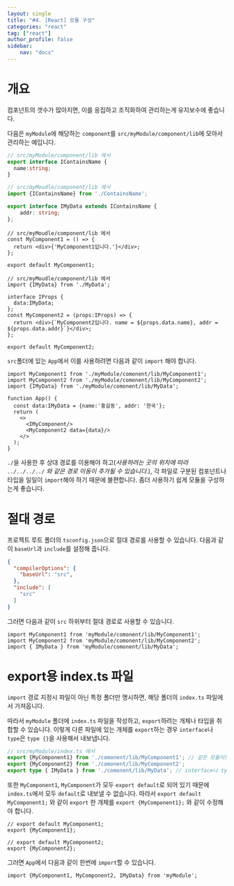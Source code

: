 ```yaml
---
layout: single
title: "#4. [React] 모듈 구성"
categories: "react"
tag: ["react"]
author_profile: false
sidebar: 
    nav: "docs"
---
```


# 개요

컴포넌트의 갯수가 많아지면, 이를 응집하고 조직화하여 관리하는게 유지보수에 좋습니다.

다음은 `myModule`에 해당하는 `component`를 `src/myModule/component/lib`에 모아서 관리하는 예입니다.

```typescript
// src/myModule/component/lib 에서
export interface IContainsName {
  name:string;
}
```

```typescript
// src/myMoudle/component/lib 에서
import {IContainsName} from './ContainsName';

export interface IMyData extends IContainsName {
    addr: string;
};
```

```tsx
// src/myMoudle/component/lib 에서
const MyComponent1 = () => {
  return <div>{'MyComponent1입니다.'}</div>;
};
  
export default MyComponent1;
```

```tsx
// src/myMoudle/component/lib 에서
import {IMyData} from './MyData';

interface IProps {
  data:IMyData;
};
const MyComponent2 = (props:IProps) => {
  return <div>{`MyComponent2입니다. name = ${props.data.name}, addr = ${props.data.addr}`}</div>;
};

export default MyComponent2;
```

`src`폴더에 있는 `App`에서 이를 사용하려면 다음과 같이 `import` 해야 합니다.

```tsx
import MyComponent1 from './myModule/comonent/lib/MyComponent1';
import MyComponent2 from './myModule/comonent/lib/MyComponent2';
import {IMyData} from './myModule/comonent/lib/MyData';

function App() {
  const data:IMyData = {name:'홍길동', addr: '한국'};
  return (
    <>
      <IMyComponent/>
      <MyComponent2 data={data}/>
    </>
  );
}  
```     

`./`을 사용한 후 상대 경로를 이용해야 하고(*사용하려는 곳의 위치에 따라 `../../../../` 와 같은 경로 이동이 추가될 수 있습니다.*), 각 파일로 구분된 컴포넌트나 타입을 일일이 `import`해야 하기 때문에 불편합니다. 좀더 사용하기 쉽게 모듈을 구성하는게 좋습니다.

# 절대 경로

프로젝트 루트 폴더의 `tsconfig.json`으로 절대 경로를 사용할 수 있습니다. 다음과 같이 `baseUrl`과 `include`를 설정해 줍니다. 

```json
{
  "compilerOptions": {
    "baseUrl": "src",
  },
  "include": [
    "src" 
  ]
}
```

그러면 다음과 같이 `src` 하위부터 절대 경로로 사용할 수 있습니다.

```tsx
import MyComponent1 from 'myModule/comonent/lib/MyComponent1';
import MyComponent2 from 'myModule/comonent/lib/MyComponent2';
import { IMyData } from 'myModule/comonent/lib/MyData';
```

# export용 index.ts 파일

`import` 경로 지정시 파일이 아닌 특정 폴더만 명시하면, 해당 폴더의 `index.ts` 파일에서 가져옵니다.

따라서 `myModule` 폴더에 `index.ts` 파일을 작성하고, `export`하려는 개체나 타입을 취합할 수 있습니다. 이렇게 다른 파일에 있는 개체를 `export`하는 경우 `interface`나 `type`은 `type {}`을 사용해서 내보냅니다. 

```ts
// src/myModule/index.ts 에서
export {MyComponent1} from './comonent/lib/MyComponent1'; // 같은 모듈이므로 상대 경로로 했습니다.
export {MyComponent2} from './comonent/lib/MyComponent2';
export type { IMyData } from './comonent/lib/MyData'; // interface나 type은 type {} 을 사용합니다.
```

또한 `MyComponent1`, `MyComponent`가 모두 `export default`로 되어 있기 때문에 `index.ts`에서 모두 `default`로 내보낼 수 없습니다. 따라서 `export default MyComponent1;` 와 같이 `export` 한 개체를 `export {MyComponent1};` 와 같이 수정해야 합니다.

```tsx
// export default MyComponent1;
export {MyComponent1};

// export default MyComponent2;
export {MyComponent2};
```

그러면 `App`에서 다음과 같이 한번에 `import`할 수 있습니다.

```tsx
import {MyComponent1, MyComponent2, IMyData} from 'myModule';
```